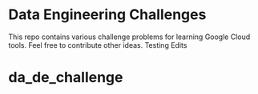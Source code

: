 
# Data Engineering Challenges
This repo contains various challenge problems for learning Google Cloud tools. Feel free to contribute other ideas.
Testing Edits
# da_de_challenge

